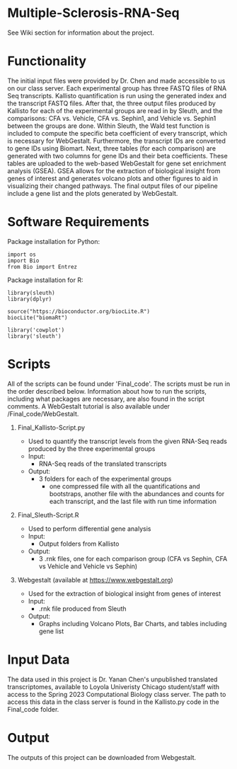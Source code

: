 # Multiple-Sclerosis-RNA-Seq
See Wiki section for information about the project.

# Functionality 
The initial input files were provided by Dr. Chen and made accessible to us on our class server. Each experimental group has three FASTQ files of RNA Seq transcripts.  Kallisto quantification is run using the generated index and the transcript FASTQ files. After that, the three output files produced by Kallisto for each of the experimental groups are read in by Sleuth, and the comparisons: CFA vs. Vehicle, CFA vs. Sephin1, and Vehicle vs. Sephin1 between the groups are done. Within Sleuth, the Wald test function is included to compute the specific beta coefficient of every transcript, which is necessary for WebGestalt. Furthermore, the transcript IDs are converted to gene IDs using Biomart. Next, three tables (for each comparison) are generated with two columns for gene IDs and their beta coefficients. These tables are uploaded to the web-based WebGestalt for gene set enrichment analysis (GSEA). GSEA allows for the extraction of biological insight from genes of interest and generates volcano plots and other figures to aid in visualizing their changed pathways. The final output files of our pipeline include a gene list and the plots generated by WebGestalt. 

# Software Requirements
Package installation for Python:
```
import os 
import Bio
from Bio import Entrez
```

Package installation for R:
```
library(sleuth)
library(dplyr)

source("https://bioconductor.org/biocLite.R")
biocLite("biomaRt")

library('cowplot')
library('sleuth')
```
# Scripts
All of the scripts can be found under 'Final_code'. The scripts must be run in the order described below. Information about how to run the scripts, including what packages are necessary, are also found in the script comments. A WebGestalt tutorial is also available under /Final_code/WebGestalt. 

1. Final_Kallisto-Script.py 
   - Used to quantify the transcript levels from the given RNA-Seq reads produced by the three experimental groups
   - Input: 
     - RNA-Seq reads of the translated transcripts
   - Output: 
     - 3 folders for each of the experimental groups
         - one compressed file with all the quantifications and bootstraps, another file with the abundances and counts for each transcript, and the last file with run time information

2. Final_Sleuth-Script.R
   - Used to perform differential gene analysis
   - Input: 
      - Output folders from Kallisto
   - Output: 
      - 3 .rnk files, one for each comparison group (CFA vs Sephin, CFA vs Vehicle and Vehicle vs Sephin)

3. Webgestalt (available at https://www.webgestalt.org)
   - Used for the extraction of biological insight from genes of interest
   - Input: 
      - .rnk file produced from Sleuth
   - Output: 
      - Graphs including Volcano Plots, Bar Charts, and tables including gene list
      
# Input Data 
The data used in this project is Dr. Yanan Chen's unpublished translated transcriptomes, available to Loyola Univeristy Chicago student/staff with access to the Spring 2023 Computational Biology class server. The path to access this data in the class server is found in the Kallisto.py code in the Final_code folder. 

# Output 
The outputs of this project can be downloaded from Webgestalt. 
